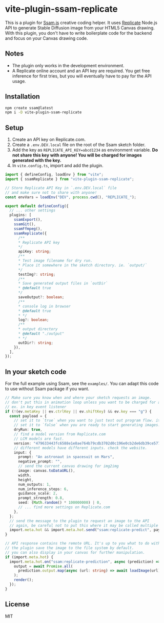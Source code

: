 # vite-plugin-ssam-replicate

This is a plugin for [Ssam.js](https://github.com/cdaein/ssam) creative coding helper. It uses [Replicate](https://replicate.com/) Node.js API to generate Stable Diffusion image from your HTML5 Canvas drawing. With this plugin, you don't have to write boilerplate code for the backend and focus on your Canvas drawing code.

## Notes

- The plugin only works in the development environment.
- A Replicate online account and an API key are required. You get free inference for first tries, but you will eventually have to pay for the API usage.

## Installation

```sh
npm create ssam@latest
npm i -D vite-plugin-ssam-replicate
```

## Setup

1. Create an API key on Replicate.com.
1. Create a `.env.DEV.local` file on the root of the Ssam sketch folder.
1. Add the key as `REPLICATE_API_KEY=abcd1234` as environment variable. **Do not share this key with anyone! You will be charged for images generated with the key.**
1. In `vite.config.ts`, import and add the plugin.

```ts
import { defineConfig, loadEnv } from "vite";
import { ssamReplicate } from "vite-plugin-ssam-replicate";

// Store Replicate API Key in `.env.DEV.local` file
// and make sure not to share with anyone!
const envVars = loadEnv("DEV", process.cwd(), "REPLICATE_");

export default defineConfig({
  // ... other settings
  plugins: [
    ssamExport(),
    ssamGit(),
    ssamFfmpeg(),
    ssamReplicate({
      /**
      * Replicate API key
      */
      apiKey: string;
      /**
      * Test image filename for dry run.
      * Place it somewhere in the sketch directory. ie. `output/`
      */
      testImg?: string;
      /**
      * Save generated output files in `outDir`
      * @default true
      */
      saveOutput?: boolean;
      /**
      * console log in browser
      * @default true
      * */
      log?: boolean;
      /**
      * output directory
      * @default "./output"
      * */
      outDir?: string;
    }),
  ],
});
```

## In your sketch code

For the full example using Ssam, see the `examples/`. You can adapt this code to use without Ssam package if you want.

```ts
// Make sure you know when and where your sketch requests an image.
// don't put this in animation loop unless you want to be charged for all the unnecessary requests!
// ex. in key event listener
if (!(ev.metaKey || ev.ctrlKey || ev.shiftKey) && ev.key === "g") {
  const payload = {
    // set it to `true` when you want to just test out program flow. it doesn't send an API request.
    // set it to `false` when you are ready to start generating images.
    dryRun: true,
    // find a model version from Replicate.com
    // LCM models are fast.
    version: "479633443fc6588e1e8ae764b79cdb3702d0c196e0cb2de6db39ce577383be77",
    // different models have different inputs. check the website.
    input: {
      prompt: "An astronaut in spacesuit on Mars",
      negative_prompt: "",
      // send the current canvas drawing for img2img
      image: canvas.toDataURL(),
      width,
      height,
      num_outputs: 1,
      num_inference_steps: 6,
      guidance_scale: 2,
      prompt_strength: 0.8,
      seed: (Math.random() * 100000000) | 0,
      // ... find more settings on Replicate.com
    },
  };
  // send the message to the plugin to request an image to the API
  // again, be careful not to put this where it may be called multiple times (ie. animation loop)
  import.meta.hot && import.meta.hot.send("ssam:replicate-predict", payload);
}

// API response contains the remote URL. It's up to you what to do with it.
// the plugin save the image to the file system by default.
// you can also display in your canvas for further manipulation.
if (import.meta.hot) {
  import.meta.hot.on("ssam:replicate-prediction", async (prediction) => {
    output = await Promise.all(
      prediction.output.map(async (url: string) => await loadImage(url)),
    );
    render();
  });
}
```

## License

MIT
